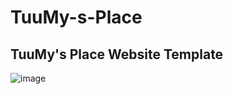 # TuuMy-s-Place
## TuuMy's Place Website Template

![image](https://user-images.githubusercontent.com/76621260/129712774-af20cdb2-984b-4687-94b4-16891a126617.png)

